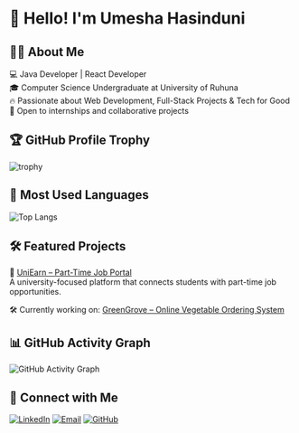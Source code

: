 # 👋 Hello! I'm Umesha Hasinduni

## 👩‍💻 About Me  
💻 Java Developer | React Developer   
🎓 Computer Science Undergraduate at University of Ruhuna  
🔥 Passionate about Web Development, Full-Stack Projects & Tech for Good   
🚀 Open to internships and collaborative projects  

## 🏆 GitHub Profile Trophy  
![trophy](https://github-profile-trophy.vercel.app/?username=Hasinduni&theme=gruvbox)

## 🚀 Most Used Languages  
![Top Langs](https://github-readme-stats.vercel.app/api/top-langs/?username=Hasinduni&layout=compact&theme=tokyonight)

## 🛠️ Featured Projects

🔹 [UniEarn – Part-Time Job Portal](https://github.com/ayeshpemal/UniEarn-Backend-)  
A university-focused platform that connects students with part-time job opportunities.  

🛠️ Currently working on: [GreenGrove – Online Vegetable Ordering System](https://github.com/Hasinduni/GreenGrove)  
## 📊 GitHub Activity Graph

![GitHub Activity Graph](https://github-readme-activity-graph.vercel.app/graph?username=Hasinduni&theme=tokyo-night)

## 💬 Connect with Me

[![LinkedIn](https://img.shields.io/badge/LinkedIn-blue?logo=linkedin&style=for-the-badge)](https://www.linkedin.com/in/hasinduni)
[![Email](https://img.shields.io/badge/Email-D14836?style=for-the-badge&logo=gmail&logoColor=white)](mailto:umeshahasinduni9@gmail.com)
[![GitHub](https://img.shields.io/badge/GitHub-black?logo=github&style=for-the-badge)](https://github.com/Hasinduni)




<!--
**Hasinduni/Hasinduni** is a ✨ _special_ ✨ repository because its `README.md` (this file) appears on your GitHub profile.

Here are some ideas to get you star# 👋 Hello! I'm Umesha Hasinduni

## 👩‍💻 About Me  
💻 Java Developer | React Developer   
🎓 Computer Science Undergraduate at University of Ruhuna  
🔥 Passionate about Web Development, Full-Stack Projects & Tech for Good   
🚀 Open to internships and collaborative projects  

## 🏆 GitHub Profile Trophy  
![trophy](https://github-profile-trophy.vercel.app/?username=Hasinduni&theme=gruvbox)

## 🚀 Most Used Languages  
![Top Langs](https://github-readme-stats.vercel.app/api/top-langs/?username=Hasinduni&layout=compact&theme=tokyonight)

## 💬 Connect with Me

[![LinkedIn](https://img.shields.io/badge/LinkedIn-blue?logo=linkedin&style=for-the-badge)](https://www.linkedin.com/in/hasinduni)
[![Email](https://img.shields.io/badge/Email-D14836?style=for-the-badge&logo=gmail&logoColor=white)](mailto:umeshahasinduni9@gmail.com)
[![GitHub](https://img.shields.io/badge/GitHub-black?logo=github&style=for-the-badge)](https://github.com/Hasinduni)



ted:# 👋 Hello! I'm Umesha Hasinduni

## 👩‍💻 About Me  
💻 Java Developer | React Developer   
🎓 Computer Science Undergraduate at University of Ruhuna  
🔥 Passionate about Web Development, Full-Stack Projects & Tech for Good   
🚀 Open to internships and collaborative projects  

## 🏆 GitHub Profile Trophy  
![trophy](https://github-profile-trophy.vercel.app/?username=Hasinduni&theme=gruvbox)

## 🚀 Most Used Languages  
![Top Langs](https://github-readme-stats.vercel.app/api/top-langs/?username=Hasinduni&layout=compact&theme=tokyonight)

## 💬 Connect with Me

[![LinkedIn](https://img.shields.io/badge/LinkedIn-blue?logo=linkedin&style=for-the-badge)](https://www.linkedin.com/in/hasinduni)
[![Email](https://img.shields.io/badge/Email-D14836?style=for-the-badge&logo=gmail&logoColor=white)](mailto:umeshahasinduni9@gmail.com)
[![GitHub](https://img.shields.io/badge/GitHub-black?logo=github&style=for-the-badge)](https://github.com/Hasinduni)





- 🔭 I’m currently working on- 👯 I’m looking to collaborate on ...
- 🤔 I’m looking for help with ...
- 💬 Ask me about ...
- 📫 How to reach me: ...
- 😄 Pronouns: ...
- ⚡ Fun fact: ...
-->
